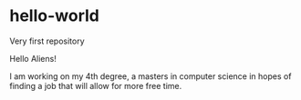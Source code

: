 # hello-world
Very first repository

Hello Aliens!

I am working on my 4th degree, a masters in computer science in hopes of finding a job that will allow for more free time.
